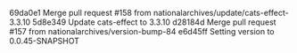 69da0e1 Merge pull request #158 from nationalarchives/update/cats-effect-3.3.10
5d8e349 Update cats-effect to 3.3.10
d28184d Merge pull request #157 from nationalarchives/version-bump-84
e6d45ff Setting version to 0.0.45-SNAPSHOT
